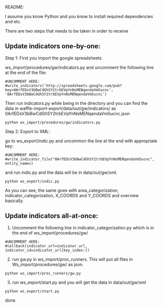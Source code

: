 README:

I assume you know Python and you know to install required dependencies and etc.

There are two steps that needs to be taken in order to receive 

## Update indicators one-by-one:

Step 1: First you import the google spreadsheets 

ws_import/procedures/gw/indicators.py and uncomment the following line at the end of the file:

```
#UNCOMMENT HERE:
#write_indicators('http://spreadsheets.google.com/pub?key=0ArfEDsV3bBwCdGhSY2trbEVpYnNsMENqendaVm5ucnc', '0ArfEDsV3bBwCdGhSY2trbEVpYnNsMENqendaVm5ucnc')
```

Then run indicators.py while being in the directory and you can find the data in waffle-import-export/data/out/gw/indicators/ as 0ArfEDsV3bBwCdGhSY2trbEVpYnNsMENqendaVm5ucnc.json

```
python ws_import/procedures/gw/indicators.py
```

Step 2: Export to XML:

go to  ws_export/indic.py and uncommon the line at the end with appropriate key:

```
#UNCOMMENT HERE:
#write_indicator_file("0ArfEDsV3bBwCdGhSY2trbEVpYnNsMENqendaVm5ucnc", entity_names)
```

and run indic.py and the data will be in data/out/gw/xml.

```
python ws_export/indic.py
```

As you can see, the same goes with area_categorization, indicator_categorization, X_COORDS and Y_COORDS and overview basically.

## Update indicators all-at-once:

1. Uncomment the following line in indicator_categorization.py which is in the end of ws_import/procedures/gw/

```
#UNCOMMENT HERE:
#callback(indicator_url=indicator_url, indicator_id=indicator_url[key_index:])
```

2. run gw.py in ws_import/proc_runners. This will put all files in Ws_import/procedures/gw/ as json.

```
python ws_import/proc_runners/gw.py
```

3. run ws_export/start.py and you will get the data in data/out/gw/xml

```
python ws_export/start.py
```

done.











